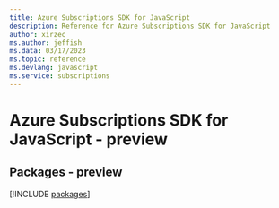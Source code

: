 ```yaml
---
title: Azure Subscriptions SDK for JavaScript
description: Reference for Azure Subscriptions SDK for JavaScript
author: xirzec
ms.author: jeffish
ms.data: 03/17/2023
ms.topic: reference
ms.devlang: javascript
ms.service: subscriptions
---
```

# Azure Subscriptions SDK for JavaScript - preview
## Packages - preview
[!INCLUDE [packages](subscriptions-index.md)]